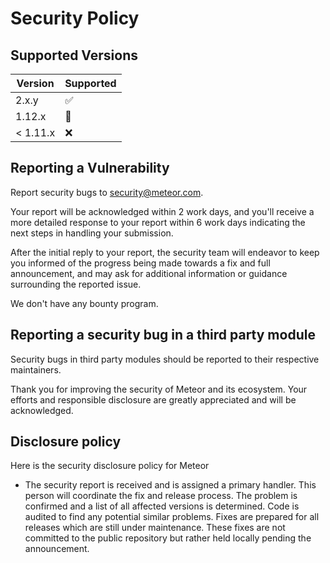 # Security Policy

## Supported Versions

| Version | Supported          |
| ------- | ------------------ |
| 2.x.y   | ✅ |
| 1.12.x   | 🚧 |
| < 1.11.x   | ❌                |

## Reporting a Vulnerability

Report security bugs to security@meteor.com.

Your report will be acknowledged within 2 work days, and you'll receive a more
detailed response to your report within 6 work days indicating the next steps in
handling your submission.

After the initial reply to your report, the security team will endeavor to keep
you informed of the progress being made towards a fix and full announcement,
and may ask for additional information or guidance surrounding the reported
issue.

We don't have any bounty program. 

## Reporting a security bug in a third party module

Security bugs in third party modules should be reported to their respective
maintainers.

Thank you for improving the security of Meteor and its ecosystem. Your efforts
and responsible disclosure are greatly appreciated and will be acknowledged.

## Disclosure policy

Here is the security disclosure policy for Meteor

* The security report is received and is assigned a primary handler. This
  person will coordinate the fix and release process. The problem is confirmed
  and a list of all affected versions is determined. Code is audited to find
  any potential similar problems. Fixes are prepared for all releases which are
  still under maintenance. These fixes are not committed to the public
  repository but rather held locally pending the announcement.
